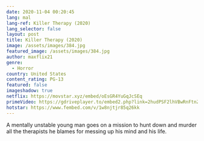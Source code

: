 ```yaml
---
date: 2020-11-04 00:20:45
lang: mal
lang-ref: Killer Therapy (2020)
lang_selector: false
layout: post
title: Killer Therapy (2020)
image: /assets/images/384.jpg
featured_image: /assets/images/384.jpg
author: maxflix21
genre:
  - Horror
country: United States
content_rating: PG-13
featured: false
imageshadow: true
netflix: https://movstar.xyz/embed/oEsGR4YuGqJcSEq
primeVideo: https://gdriveplayer.to/embed2.php?link=2hudPSF2lhVBwRnFtnZaggC%252BYroz3wmb4FLryb165DoDEo1Nn7G4qa5DRwlJK2XsKsqQH65jMND%252BGxbGjzBP2zTCd9wLbsAV1R8%252F1t%252FhGUhnyzovaFq8znV%252FJP2vqux6J0Xmy2ti3bSl9uSIU6i8mA%252FBbAN%252F%252FwAvqvhsT6dJbeRdpxJAlENI9UeCLXWJrGtKE%253D
hotstar: https://www.fembed.com/v/1w8njtjr85q26kk
---
```

A mentally unstable young man goes on a mission to hunt down and murder all the therapists he blames for messing up his mind and his life.